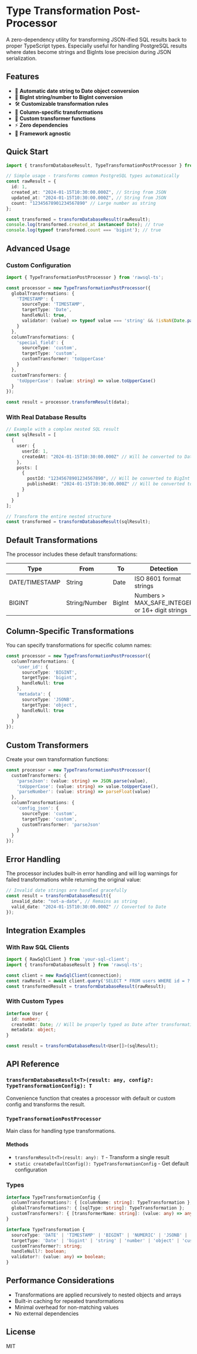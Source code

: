 # Type Transformation Post-Processor

A zero-dependency utility for transforming JSON-ified SQL results back to proper TypeScript types. Especially useful for handling PostgreSQL results where dates become strings and BigInts lose precision during JSON serialization.

## Features

- 🔄 **Automatic date string to Date object conversion**
- 🔢 **BigInt string/number to BigInt conversion**
- 🛠️ **Customizable transformation rules**
- 🎯 **Column-specific transformations**
- 🔧 **Custom transformer functions**
- ⚡ **Zero dependencies**
- 🧩 **Framework agnostic**

## Quick Start

```typescript
import { transformDatabaseResult, TypeTransformationPostProcessor } from 'rawsql-ts';

// Simple usage - transforms common PostgreSQL types automatically
const rawResult = {
  id: 1,
  created_at: "2024-01-15T10:30:00.000Z", // String from JSON
  updated_at: "2024-01-15T10:30:00.000Z", // String from JSON
  count: "12345678901234567890" // Large number as string
};

const transformed = transformDatabaseResult(rawResult);
console.log(transformed.created_at instanceof Date); // true
console.log(typeof transformed.count === 'bigint'); // true
```

## Advanced Usage

### Custom Configuration

```typescript
import { TypeTransformationPostProcessor } from 'rawsql-ts';

const processor = new TypeTransformationPostProcessor({
  globalTransformations: {
    'TIMESTAMP': {
      sourceType: 'TIMESTAMP',
      targetType: 'Date',
      handleNull: true,
      validator: (value) => typeof value === 'string' && !isNaN(Date.parse(value))
    }
  },
  columnTransformations: {
    'special_field': {
      sourceType: 'custom',
      targetType: 'custom',
      customTransformer: 'toUpperCase'
    }
  },
  customTransformers: {
    'toUpperCase': (value: string) => value.toUpperCase()
  }
});

const result = processor.transformResult(data);
```

### With Real Database Results

```typescript
// Example with a complex nested SQL result
const sqlResult = [
  {
    user: {
      userId: 1,
      createdAt: "2024-01-15T10:30:00.000Z" // Will be converted to Date
    },
    posts: [
      {
        postId: "12345678901234567890", // Will be converted to BigInt if detected
        publishedAt: "2024-01-15T10:30:00.000Z" // Will be converted to Date
      }
    ]
  }
];

// Transform the entire nested structure
const transformed = transformDatabaseResult(sqlResult);
```

## Default Transformations

The processor includes these default transformations:

| Type | From | To | Detection |
|------|------|----|----|
| DATE/TIMESTAMP | String | Date | ISO 8601 format strings |
| BIGINT | String/Number | BigInt | Numbers > MAX_SAFE_INTEGER or 16+ digit strings |

## Column-Specific Transformations

You can specify transformations for specific column names:

```typescript
const processor = new TypeTransformationPostProcessor({
  columnTransformations: {
    'user_id': {
      sourceType: 'BIGINT',
      targetType: 'bigint',
      handleNull: true
    },
    'metadata': {
      sourceType: 'JSONB',
      targetType: 'object',
      handleNull: true
    }
  }
});
```

## Custom Transformers

Create your own transformation functions:

```typescript
const processor = new TypeTransformationPostProcessor({
  customTransformers: {
    'parseJson': (value: string) => JSON.parse(value),
    'toUpperCase': (value: string) => value.toUpperCase(),
    'parseNumber': (value: string) => parseFloat(value)
  },
  columnTransformations: {
    'config_json': {
      sourceType: 'custom',
      targetType: 'custom',
      customTransformer: 'parseJson'
    }
  }
});
```

## Error Handling

The processor includes built-in error handling and will log warnings for failed transformations while returning the original value:

```typescript
// Invalid date strings are handled gracefully
const result = transformDatabaseResult({
  invalid_date: "not-a-date", // Remains as string
  valid_date: "2024-01-15T10:30:00.000Z" // Converted to Date
});
```

## Integration Examples

### With Raw SQL Clients

```typescript
import { RawSqlClient } from 'your-sql-client';
import { transformDatabaseResult } from 'rawsql-ts';

const client = new RawSqlClient(connection);
const rawResult = await client.query('SELECT * FROM users WHERE id = ?', [1]);
const transformedResult = transformDatabaseResult(rawResult);
```

### With Custom Types

```typescript
interface User {
  id: number;
  createdAt: Date; // Will be properly typed as Date after transformation
  metadata: object;
}

const result = transformDatabaseResult<User[]>(sqlResult);
```

## API Reference

### `transformDatabaseResult<T>(result: any, config?: TypeTransformationConfig): T`
Convenience function that creates a processor with default or custom config and transforms the result.

### `TypeTransformationPostProcessor`
Main class for handling type transformations.

#### Methods
- `transformResult<T>(result: any): T` - Transform a single result
- `static createDefaultConfig(): TypeTransformationConfig` - Get default configuration

### Types

```typescript
interface TypeTransformationConfig {
  columnTransformations?: { [columnName: string]: TypeTransformation };
  globalTransformations?: { [sqlType: string]: TypeTransformation };
  customTransformers?: { [transformerName: string]: (value: any) => any };
}

interface TypeTransformation {
  sourceType: 'DATE' | 'TIMESTAMP' | 'BIGINT' | 'NUMERIC' | 'JSONB' | 'custom';
  targetType: 'Date' | 'bigint' | 'string' | 'number' | 'object' | 'custom';
  customTransformer?: string;
  handleNull?: boolean;
  validator?: (value: any) => boolean;
}
```

## Performance Considerations

- Transformations are applied recursively to nested objects and arrays
- Built-in caching for repeated transformations
- Minimal overhead for non-matching values
- No external dependencies

## License

MIT
